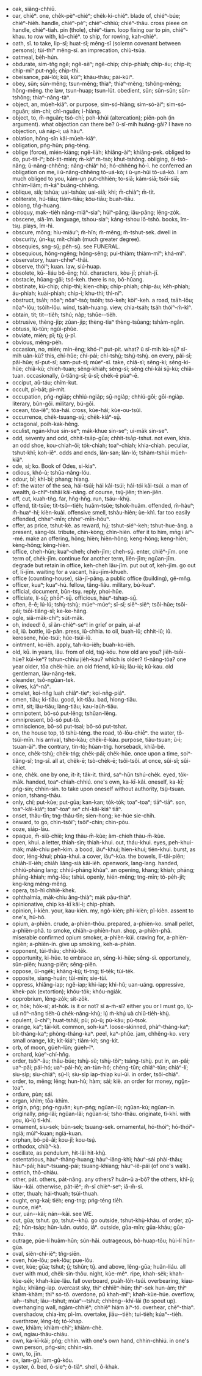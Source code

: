 * oak, siãng-chhiū.
* oar, chiéⁿ. one, che̍k-pèⁿ-chiéⁿ; che̍k-ki-chiéⁿ. blade of, chiéⁿ-búe; chiéⁿ-hie̍h. handle, chiéⁿ-pèⁿ; chiéⁿ-chhiú; chiéⁿ-thâu. cross pieee on handle, chiéⁿ-tiah. pin (thole), chiéⁿ-tiam. loop fixing oar to pin, chiéⁿ-khau. to row with, kò-chiéⁿ. to ship, for rowing, kah-chiéⁿ.
* oath, sī. to take, li̍p-sī; huat-sī; mêng-sī (solemn covenant between persons); tùi-thiⁿ mêng-sī. an imprecation, chiù-tsūa.
* oatmeal, be̍h-hún.
* obdurate, sim-tn̂g ngẽ; ngẽ-sèⁿ; ngẽ-chip; chip-phiah; chip-áu; chip-it; chip-mîⁿ put-ngõ; chip-thì.
* obeisance, pài-lói; kũi, kũiⁿ; khàu-thâu; pài-kũiⁿ.
* obey, sũn; sũn-mẽng; tsun-mẽng; thiaⁿ; thiaⁿ-mẽng; tshông-mẽng; hõng-mẽng. the law, tsun-huap; tsun-lu̍t. obedient, sũn; sũn-sũn; sũn-tshông; thiaⁿ-nâng-tàⁿ.
* object, an, mu̍eh-kiãⁿ. or purpose, sim-só-hiàng; sim-só-àiⁿ; sim-só-nguãn; sim-chì; chì-nguãn; ì-hiàng.
* object, to, m̄-nguãn; tsó-chí; poh-khùi (altercation); piẽn-poh (in argument). what objection can there be? ũ-sĩ-mih huâng-gāi? I have no objection, uá na̍p-ì; uá hàuⁿ.
* oblation, hõng-sîn kâi-mu̍eh-kiãⁿ.
* obligation, pńg-hūn; pńg-téng.
* oblige (force), mién-kiáng; ngẽ-lia̍h; khiâng-àiⁿ; khiâng-pek. obliged to do, put-tit-íⁿ; bõi-tit-mién; m̄-káⁿ m̃-tsò; khut-tshông. obliging, õi-tsò-nâng; ũ-nâng-chhêng; nâng-chiâⁿ hó; hó-chhêng hó-ì. he conferred an obligation on me, i ũ-nâng-chhêng tõ-uá-kò; i ũ-ṳn-hũi tõ-uá-kò. I am much obliged to you, kám-ṳn put-chhién; to-siā; kám-siā; tsōi-siā; chhim-liãm; m̄-káⁿ buâng-chhêng.
* oblique, siâ; tshúa; uai-tshúa; uai-siâ; khi; m̄-chiàⁿ; m̄-ti̍t.
* obliterate, hú-tiāu; tiám-tiāu; kôu-tiāu; buah-tiāu.
* oblong, tn̂g-huang.
* obloquy, mak--tie̍h nâng-miâⁿ-siaⁿ; húiⁿ-pãng; iâu-pãng; lêng-zo̍k.
* obscene, siâ-îm. language, tshou-siaⁿ; káng-tshou lô-tshò. books, îm-tsṳ. plays, îm-hì.
* obscure, mông; hiu-miáuⁿ; m̄-hīn; m̄-mêng; m̄-tshut-sek. dwell in obscurity, ṳ́n-kṳ; mi̍t-chiah (much greater degree).
* obsequies, sng-sṳ̄; pe̍h-sṳ̄. see FUNERAL.
* obsequious, hông-ngêng; hõng-sêng; pui-thiám; thiám-mĩⁿ; khá-mĩⁿ.
* observatory, huan-chheⁿ-thâi.
* observe, thóiⁿ; kuan. law, siú-huap.
* obsolete, kū--liáu bô-ēng; hùi. characters, kòu-jī; phiah-jī.
* obstacle, hûang-gāi; tsó-keh. there is no, bô-hûang.
* obstinate, kù-chip; chip-thì; kien-chip; chip-phiah; chip-áu; ke̍h-phiah; áu-phiah; kuài-phiah; chip-ì; khu-thì; thì-nĩⁿ.
* obstruct, tsa̍h; nôaⁿ; nôaⁿ-tsó; tso̍ih; tsó-keh; kòiⁿ-keh. a road, tsa̍h-lōu; nôaⁿ-lōu; tso̍ih-lōu. wind, tsa̍h-huang. view, chia-tsa̍h; tsa̍h thóiⁿ-m̄-kìⁿ.
* obtain, tit; tit--tie̍h; tshú; na̍p; tshūe--tie̍h.
* obtrusive, thèng-ji̍p; zũan-ji̍p; thèng-tiaⁿ thèng-tsũang; tshàm-ngân.
* obtuss, lú-tũn; ngûi-phûe.
* obviate, mién; pī; tṳ̂; ṳ̃-pī.
* obvious, mêng-pe̍h.
* occasion, no, mién; mín-ēng; khó-íⁿ put-pit. what? ũ sĩ-mih kù-sṳ̄? sĩ-mih uân-kù? this, chí-hûe; chí-pái; chí-tshṳ̀; tshṳ́-tshṳ̀. on every, pâi-sî; pâi-hûe; sî-put-sî; sam-put-sî; múeⁿ-sî. take, chiã-sì; sêng-ki; sêng-ki-hũe; chiã-kù; chieh-tuan; sêng-khiah; sêng-sì; sêng chí-kâi sṳ̄-kù; chiã-tuan. occasionally, ũ-tiâng-sî; ũ-sî; che̍k-ē pùaⁿ-ē.
* occiput, aũ-táu; chím-kut.
* occult, pì-bāt; pì-mi̍t.
* occupation, pńg-ngia̍p; chhiú-ngia̍p; sṳ̄-ngia̍p; chhiú-gōi; gōi-ngia̍p. literary, bûn-gōi. military, bú-gōi.
* ocean, tōa-iêⁿ; tōa-hái. cross, kùe-hái; kùe-ou-tsúi.
* occurrence, che̍k-tsuang-sṳ̄; che̍k-kiãⁿ-sṳ̄.
* octagonal, poih-kak-hêng.
* oculist, ngán-khue sin-seⁿ; ma̍k-khue sin-seⁿ; ui-ma̍k sin-seⁿ.
* odd, seventy and odd, chhit-tsa̍p-gūa; chhit-tsa̍p-tshut. not even, khia. an odd shoe, kou-chiah-ôi; to̍k-chiah; toaⁿ-chiah; khia-chiah. peculiar, tshut-khî; koh-iēⁿ. odds and ends, lân-san; lân-ló; tshàm-tshùi mu̍eh-kiãⁿ.
* ode, si; ko. Book of Odes, si-kiaⁿ.
* odious, khó-ù; tshūa-nâng-lóu.
* odour, bī; khì-bī; phang; hiang.
* of: the water of the sea, hái-tsúi; hái kâi-tsúi; hái-tói kâi-tsúi. a man of wealth, ũ-chîⁿ-tshâi kâi-nâng. of course, tsṳ̃-jiên; thien-jiên.
* off, cut, kuah-tñg. far, hñg-hñg. run, tsáu--khṳ́.
* offend, tit-tsũe; tit-tsõ--tie̍h; huãm-tsũe; tshok-huãm. offended, m̄-hàuⁿ; m̄-huaⁿ-hí; kièn-kuài. offensive smell, tshàu-hièn; ùe-khì. far too easily offended, chheⁿ-mīn; chheⁿ-mīn-hóuⁿ.
* offer, as price, tshut-kè. as reward, hṳ́; tshut-siéⁿ-keh; tshut-hue-âng. a present, sàng-lói. tribute, chìn-kòng; chìn-hièn. offer it to him, mn̄g i àiⁿ--mé. make an offering, hõng; hièn; hièn-hõng; keng-hõng; keng-hièn; kèng-hõng; kèng-hièn.
* office, cheh-hūn; kuaⁿ-cheh; cheh-jĩm; cheh-sṳ̄. enter, chiẽⁿ-jīm. one term of, che̍k-jīm. continue for another term, liên-jīm; ngûan-jīm. degrade but retain in office, keh-cheh lâu-jīm. put out of, keh-jīm. go out of, lī-jīm. waiting for a vacant, hāu-jīm-khueh.
* office (counting-house), siá-jī-pâng. a public office (building), gê-mn̂g.
* officer, kuaⁿ; kuaⁿ-hú. fellow, tâng-liâu. military, bú-kuaⁿ.
* official, document, bûn-tsṳ. reply, phoi-hûe.
* officiate, lí-sṳ̄; phōiⁿ-sṳ̄. officious, hàuⁿ-tshap-sṳ̄.
* often, ē-ē; lú-lú; tshṳ̀-tshṳ̀; múeⁿ-múeⁿ; sî-sî; siêⁿ-siêⁿ; tsōi-hûe; tsōi-pái; tsōi-tiâng-sî; ke-ke-hãng.
* ogle, siâ-ma̍k-chìⁿ; su̍t-ma̍k.
* oh, indeed! õ, sĩ àn-chièⁿ-seⁿ! in grief or pain, ai-a!
* oil, iû. bottle, iû-pân. press, iû-chhia. to oil, buah-iû; chhit-iû; iû. kerosene, húe-tsúi; húe-tsúi-iû.
* ointment, ko-ie̍h. apply, tah-ko-ie̍h; buah-ko-ie̍h.
* old, kū. in years, lãu. from of old, tsṳ̃-kóu. how old are you? jie̍h-tsōi-hùe? kùi-keⁿ? tshun-chhiu jie̍h-kau? which is older? tî-nâng-tōa? one year older, tōa che̍k-hùe. an old friend, kū-iú; lãu-iú; kū-kau. old gentleman, lãu-nâng-tek.
* oleander, tsõ-ngûan-tek.
* olives, káⁿ-náⁿ.
* omelet, koi-nñg luah chiâⁿ-tieⁿ; koi-nñg-piáⁿ.
* omen, tiãu; ki-tiãu. good, kit-tiãu. bad, hiong-tiãu.
* omit, sit; lāu-tiāu; làng-tiāu; kau-lau̍h-tiāu.
* omnipotent, bô-só put-lêng; tshûan-lêng.
* omnipresent, bô-só put-tõ.
* omniscience, bô-só put-tsai; bô-só put-tshat.
* on, the house top, tõ tshù-téng. the road, tõ-lōu-chiēⁿ. the water, tõ-tsúi-mīn. his arrival, tsho-kàu; che̍k-ē-kàu. purpose, tiãu-tsuan; ũ-ì; tsuan-àiⁿ. the contrary, tin-tò; húan-tńg. horseback, khiâ-bé.
* once, che̍k-tshṳ̀; che̍k-tńg; che̍k-pái; che̍k-hûe. once upon a time, soiⁿ-tiâng-sî; tng-sî. all at, che̍k-ē; tsò-che̍k-ē; tsôi-tsôi. at once, sûi-sî; sûi-chiet.
* one, che̍k. one by one, it-it; ta̍k-it. third, saⁿ-hūn tshú-che̍k. eyed, to̍k-ma̍k. handed, toaⁿ-chiah-chhiú. one's own, ka-kī-kâi. oneself, ka-kī; pńg-sin; chhin-sin. to take upon oneself without authority, tsṳ̃-tsuan.
* onion, tshang-thâu.
* only, chí; put-kùe; put-gūa; kan-kan; to̍k-to̍k; toaⁿ-toaⁿ; tiāⁿ-tiāⁿ. son, toaⁿ-kâi-kiáⁿ; toaⁿ-toaⁿ seⁿ chí-kâi-kiáⁿ tiāⁿ.
* onset, thâu-tīn; tng-thâu-tīn; sien-hong; ke-húe sie-chih.
* onward, to go, chìn-tsôiⁿ; tsôiⁿ-chìn; chìn-pōu.
* ooze, sia̍p-lāu.
* opaque, m̄-siũ-chiè; kng thàu-m̄-kùe; àm-chieh thàu-m̄-kùe.
* open, khui. a letter, thiah-sìn; thiah-khui. out, tháu-khui. eyes, peh-khui-ma̍k; ma̍k-chiu peh-kim. a bood, iãuⁿ-khui; hien-khui; tién-khui. burst, as door, léng-khui; phùa-khui. a cover, iãuⁿ-kùa. the bowels, lĩ-tãi-piẽn; chia̍h-lĩ-ie̍h; chia̍h liâng-sià kâi-ie̍h. openwork, lang-lang. handed, chhiú-phāng lang; chhiú-phāng khùaⁿ. an opening, khang; khiah; phāng; phāng-khiah; mn̂g-lōu; tshùi. openly, hién-mêng; tng-mīn; tõ-pe̍h-ji̍t; kng-kng mêng-mêng.
* opera, tsò-hì chhiè-khek.
* ophthalmia, ma̍k-chiu âng-thiàⁿ; ma̍k pãu-thiàⁿ.
* opinionative, chip ka-kī kâi-ì; chip-phiah.
* opinion, ì-kièn. your, kau-kièn. my, ngô-kièn; phí-kièn; pĩ-kièn. assent to one's, hũ-hõ.
* opium, a-phièn. crude, a-phièn-thôu. prepared, a-phièn-ko. small pellet, a-phièn-phã. to smoke, chia̍h-a-phièn-hun. shop, a-phièn-phã. miserable confirmed opium smoker, a-phièn-kúi. craving for, a-phièn-ngièn; a-phièn-ín. give up smoking, keh-a-phièn.
* opponent, tùi-thâu; chhiû-te̍k.
* opportunity, ki-hũe. to embrace an, sêng-ki-hũe; sêng-sì. opportunely, sũn-piẽn; huang-piẽn; sêng-piẽn.
* oppose, ûi-nge̍k; khàng-kṳ̃; tí-tng; tí-te̍k; tùi-te̍k.
* opposite, siang-huán; tùi-mīn; sie-tùi.
* oppress, khiâng-iap; ngẽ-iap; khi-iap; khi-hũ; uan-uáng. oppressive, khek-pak (extortion); khóu-to̍k; khóu-ngia̍k.
* opprobrium, lêng-zo̍k; sit-zo̍k.
* or, ho̍k; ho̍k-sĩ; at-ho̍k. is it or not? sĩ a-m̄-sĩ? either you or I must go, lṳ́-uá nõⁿ-nâng tie̍h-ũ che̍k-nâng-khṳ̀; lṳ́ m̃-khṳ̍ uà chiũ-tie̍h-khṳ̀.
* opulent, ũ-chîⁿ; huat-tshâi; pù; pù-ũ; pù-kãu; pù-tsok.
* orange, kaⁿ; tãi-kit. common, soh-kaⁿ. loose-skinned, phàⁿ-tháng-kaⁿ; bi̍t-tháng-kaⁿ; phòng-tháng-kaⁿ. peel, kaⁿ-phûe. jam, chhêng-ko. very small orange, kit; kit-kiáⁿ; tiâm-kit; sng-kit.
* orb, of moon, gu̍eh-lûn; gu̍eh-îⁿ.
* orchard, kúeⁿ-chí-hn̂g.
* order, tsôiⁿ-ãu; thâu-búe; tshṳ̀-sũ; tshṳ̀-tõiⁿ; tsâng-tshṳ̀. put in, an-pâi; uaⁿ-pâi; pái-hó; uaⁿ-pái-hó; an-tùn-hó; chèng-tũn; chiáⁿ-tũn; chiáⁿ-lí; siu-si̍p; siu-chiáⁿ; sṳ̃-lí; siu-si̍p iap-thiap kui-ūi. in order, tsôi-chiáⁿ.
* order, to, mẽng; lẽng; hun-hù; hàm; sái; kiè. an order for money, ngṳ̂n-toaⁿ.
* ordure, pùn; sái.
* organ, khîm; tōa-khîm.
* origin, pńg; pńg-nguân; kṳn-pńg; ngûan-iû; ngûan-kù; ngûan-in. originally, pńg-lâi; ngûan-lâi; ngûan-sí; tsho-thâu. originate, tì-khí. with you, iû-lṳ́ tì-khí.
* ornament, siu-sek; bûn-sek; tsuang-sek. ornamental, hó-thóiⁿ; hó-thóiⁿ-ngiá; múiⁿ-kuan; ngiá-kuan.
* orphan, bô-pẽ-âi; kou-jî; kou-tsṳ́.
* orthodox, chiàⁿ-kà.
* oscillate, as pendulum, hit-lâi hit-khṳ̀.
* ostentatious, hàuⁿ-thâng-huang; hàuⁿ-iâng-khì; hàuⁿ-sái phài-thâu; hàuⁿ-pái; hàuⁿ-tsuang-pái; tsuang-khiang; hàuⁿ-iê-pái (of one's walk).
* ostrich, thô-chiáu.
* other, pa̍t. others, pa̍t-nâng. any others? huân-ũ a-bô? the others, khî-ṳ̂; liáu--kâi. otherwise, pa̍t-iēⁿ; m̄-sĩ chièⁿ-seⁿ; iā-m̄-sĩ.
* otter, thuah; hái-thuah; tsúi-thuah.
* ought, eng-kai; tie̍h; eng-tng; pńg-téng tie̍h.
* ounce, niéⁿ.
* our, uán--kâi; nán--kâi. see WE.
* out, gūa; tshut. go, tshut--khṳ̀. go outside, tshut-khṳ̀-kháu. of order, zṳ̂-zṳ̂; hũn-tsa̍p; hũn-luãn. outdo, iâⁿ. outside, gūa-mīn; gūa-kháu; gūa-thâu.
* outrage, pũe-lí huãm-hūn; sún-hāi. outrageous, bô-huap-tōu; hùi-lí hūn-gūa.
* oval, siẽn-chí-iēⁿ; tn̂g-siēn.
* oven, húe-lôu; pek-lôu; pue-lôu.
* over, kùe; gūa; tshut; ṳ̂; tshûn; tṳ̂. and above, lêng-gūa; huân-liáu. all over with mud, che̍k-sin-thôu. night, kùe-mêⁿ. ripe, khah-se̍k; khah-kùe-se̍k; khah-kùe-lâu. fall overboard, pua̍h-lo̍h-tsúi. overbearing, kiau-ngãu; khiâng-iap. overcast sky, thiⁿ chhiẽⁿ-hûn; thiⁿ-sek hun-àm; thiⁿ khàm-khàm; thiⁿ so-tô. overdone, pû khah-mîⁿ; khah-kùe-húe. overflow, iah--tshut; lâu--tshut; múaⁿ--tshut; chhèng--khí-lâi (to spout up). overhanging wall, ngâm-chhiêⁿ; chhiêⁿ hiám àiⁿ-tó. overhear, chẽⁿ-thiaⁿ. overshadow, chia-ìm; pì-ìm. overtake, jiāu--tie̍h; tui-tie̍h; kúaⁿ--tie̍h. overthrow, léng-tó; tó-khap.
* owe, khiàm; khiàm-chîⁿ; khiàm-chè.
* owl, ngiau-thâu-chiáu.
* own, ka-kī-kâi; pńg; chhin. with one's own hand, chhin-chhiú. in one's own person, pńg-sin; chhin-sin.
* own, to, jīn.
* ox, iam-gû; iam-gû-kóu.
* oyster, ô. bed, ô-sieⁿ; ô-tiâⁿ. shell, ô-khak.
